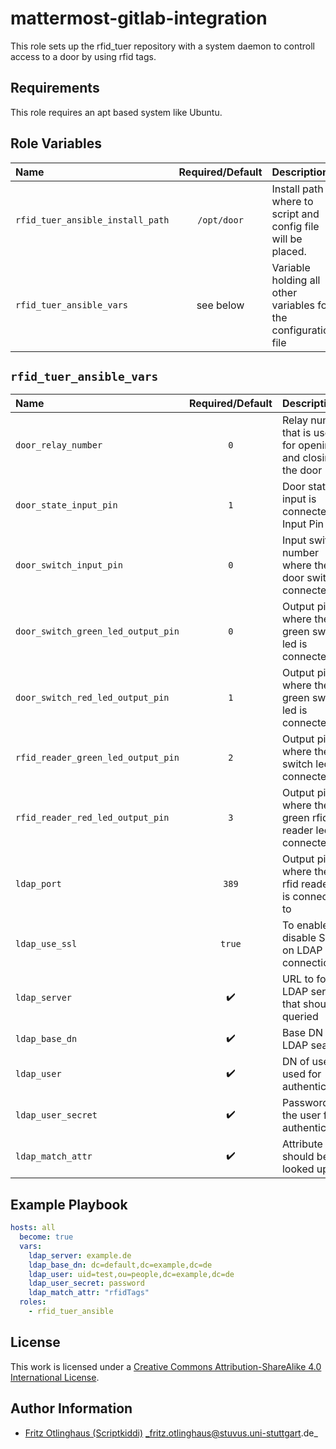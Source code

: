 # mattermost-gitlab-integration

This role sets up the rfid_tuer repository with a system daemon to controll access to a door by using rfid tags.

## Requirements
This role requires an apt based system like Ubuntu.

## Role Variables

| Name                             | Required/Default | Description                                                     |
|:---------------------------------|:----------------:|:----------------------------------------------------------------|
| `rfid_tuer_ansible_install_path` | `/opt/door`      | Install path where to script and config file will be placed.    |
| `rfid_tuer_ansible_vars`         | see below        | Variable holding all other variables for the configuration file |


## `rfid_tuer_ansible_vars`

| Name                               | Required/Default   | Description                                                |
|:-----------------------------------|:------------------:|:-----------------------------------------------------------|
| `door_relay_number`                | `0`                | Relay number that is used for opening and closing the door |
| `door_state_input_pin`             | `1`                | Door state input is connected to Input Pin 1               |
| `door_switch_input_pin`            | `0`                | Input switch number where the door switch is connected to  |
| `door_switch_green_led_output_pin` | `0`                | Output pin where the green switch led is connected to      |
| `door_switch_red_led_output_pin`   | `1`                | Output pin where the green switch led is connected to      |
| `rfid_reader_green_led_output_pin` | `2`                | Output pin where the red switch led is connected to        |
| `rfid_reader_red_led_output_pin`   | `3`                | Output pin where the green rfid reader led is connected to |
| `ldap_port`                        | `389`              | Output pin where the red rfid reader led is connected to   |
| `ldap_use_ssl`                     | `true`             | To enable or disable SSL on LDAP connections               |
| `ldap_server`                      | :heavy_check_mark: | URL to for the LDAP server that should be queried          |
| `ldap_base_dn`                     | :heavy_check_mark: | Base DN for LDAP searc                                     |
| `ldap_user`                        | :heavy_check_mark: | DN of user used for authentication                         |
| `ldap_user_secret`                 | :heavy_check_mark: | Password of the user for authentication                    |
| `ldap_match_attr`                  | :heavy_check_mark: | Attribute that should be looked up for                     |

## Example Playbook

```yml
hosts: all
  become: true
  vars:
    ldap_server: example.de
    ldap_base_dn: dc=default,dc=example,dc=de
    ldap_user: uid=test,ou=people,dc=example,dc=de
    ldap_user_secret: password
    ldap_match_attr: "rfidTags"
  roles:
    - rfid_tuer_ansible
```

## License

This work is licensed under a [Creative Commons Attribution-ShareAlike 4.0 International License](https://creativecommons.org/licenses/by-sa/4.0/).

## Author Information

- [Fritz Otlinghaus (Scriptkiddi)](https://github.com/scriptkiddi) _fritz.otlinghaus@stuvus.uni-stuttgart.de_
